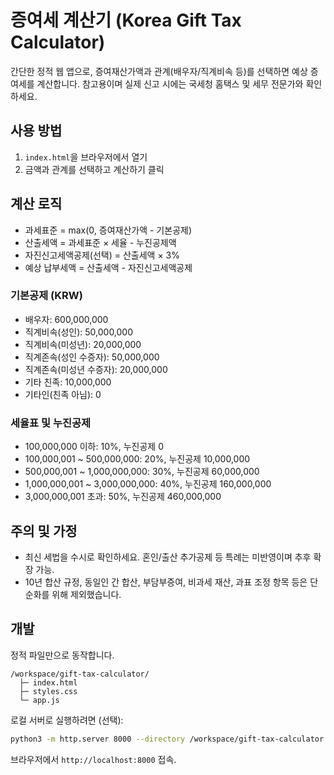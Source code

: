 # 증여세 계산기 (Korea Gift Tax Calculator)

간단한 정적 웹 앱으로, 증여재산가액과 관계(배우자/직계비속 등)를 선택하면 예상 증여세를 계산합니다. 참고용이며 실제 신고 시에는 국세청 홈택스 및 세무 전문가와 확인하세요.

## 사용 방법
1. `index.html`을 브라우저에서 열기
2. 금액과 관계를 선택하고 계산하기 클릭

## 계산 로직
- 과세표준 = max(0, 증여재산가액 - 기본공제)
- 산출세액 = 과세표준 × 세율 - 누진공제액
- 자진신고세액공제(선택) = 산출세액 × 3%
- 예상 납부세액 = 산출세액 - 자진신고세액공제

### 기본공제 (KRW)
- 배우자: 600,000,000
- 직계비속(성인): 50,000,000
- 직계비속(미성년): 20,000,000
- 직계존속(성인 수증자): 50,000,000
- 직계존속(미성년 수증자): 20,000,000
- 기타 친족: 10,000,000
- 기타인(친족 아님): 0

### 세율표 및 누진공제
- 100,000,000 이하: 10%, 누진공제 0
- 100,000,001 ~ 500,000,000: 20%, 누진공제 10,000,000
- 500,000,001 ~ 1,000,000,000: 30%, 누진공제 60,000,000
- 1,000,000,001 ~ 3,000,000,000: 40%, 누진공제 160,000,000
- 3,000,000,001 초과: 50%, 누진공제 460,000,000

## 주의 및 가정
- 최신 세법을 수시로 확인하세요. 혼인/출산 추가공제 등 특례는 미반영이며 추후 확장 가능.
- 10년 합산 규정, 동일인 간 합산, 부담부증여, 비과세 재산, 과표 조정 항목 등은 단순화를 위해 제외했습니다.

## 개발
정적 파일만으로 동작합니다.

```
/workspace/gift-tax-calculator/
  ├─ index.html
  ├─ styles.css
  └─ app.js
```

로컬 서버로 실행하려면 (선택):

```bash
python3 -m http.server 8000 --directory /workspace/gift-tax-calculator
```

브라우저에서 `http://localhost:8000` 접속.
